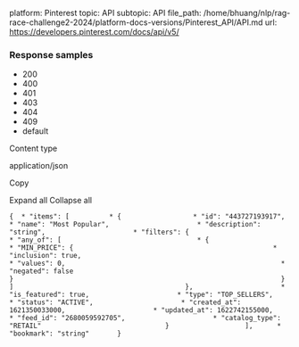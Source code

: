 platform: Pinterest
topic: API
subtopic: API
file_path: /home/bhuang/nlp/rag-race-challenge2-2024/platform-docs-versions/Pinterest_API/API.md
url: https://developers.pinterest.com/docs/api/v5/


### Response samples

* 200
* 400
* 401
* 403
* 404
* 409
* default

Content type

application/json

Copy

Expand all Collapse all

`{  * "items": [          * {                  * "id": "443727193917",                      * "name": "Most Popular",                      * "description": "string",                      * "filters": {                          * "any_of": [                                  * {                                          * "MIN_PRICE": {                                                  * "inclusion": true,                                                      * "values": 0,                                                      * "negated": false                                                                               }                                                                   }                                                       ]                                           },                      * "is_featured": true,                      * "type": "TOP_SELLERS",                      * "status": "ACTIVE",                      * "created_at": 1621350033000,                      * "updated_at": 1622742155000,                      * "feed_id": "2680059592705",                      * "catalog_type": "RETAIL"                               }                   ],      * "bookmark": "string"       }`